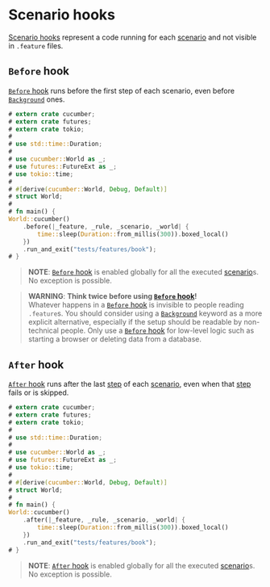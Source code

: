 Scenario hooks
==============

[Scenario hooks][hook] represent a code running for each [scenario] and not visible in `.feature` files.




## `Before` hook

[`Before` hook] runs before the first step of each scenario, even before [`Background`] ones.

```rust
# extern crate cucumber;
# extern crate futures;
# extern crate tokio;
#
# use std::time::Duration;
# 
# use cucumber::World as _;
# use futures::FutureExt as _;
# use tokio::time;
# 
# #[derive(cucumber::World, Debug, Default)]
# struct World;
# 
# fn main() {
World::cucumber()
    .before(|_feature, _rule, _scenario, _world| {
        time::sleep(Duration::from_millis(300)).boxed_local()
    })
    .run_and_exit("tests/features/book");
# }
```

> __NOTE__: [`Before` hook] is enabled globally for all the executed [scenario]s. No exception is possible.

> __WARNING__: __Think twice before using [`Before` hook]!__  
> Whatever happens in a [`Before` hook] is invisible to people reading `.feature`s. You should consider using a [`Background`] keyword as a more explicit alternative, especially if the setup should be readable by non-technical people. Only use a [`Before` hook] for low-level logic such as starting a browser or deleting data from a database.




## `After` hook

[`After` hook] runs after the last [step] of each [scenario], even when that [step] fails or is skipped.

```rust
# extern crate cucumber;
# extern crate futures;
# extern crate tokio;
#
# use std::time::Duration;
# 
# use cucumber::World as _;
# use futures::FutureExt as _;
# use tokio::time;
# 
# #[derive(cucumber::World, Debug, Default)]
# struct World;
# 
# fn main() {
World::cucumber()
    .after(|_feature, _rule, _scenario, _world| {
        time::sleep(Duration::from_millis(300)).boxed_local()
    })
    .run_and_exit("tests/features/book");
# }
```

> __NOTE__: [`After` hook] is enabled globally for all the executed [scenario]s. No exception is possible.




[`After` hook]: https://cucumber.io/docs/cucumber/api#after
[`Background`]: background.md
[`Before` hook]: https://cucumber.io/docs/cucumber/api#before 
[hook]: https://cucumber.io/docs/cucumber/api#scenario-hooks
[scenario]: https://cucumber.io/docs/gherkin/reference#example
[step]: https://cucumber.io/docs/gherkin/reference#steps
